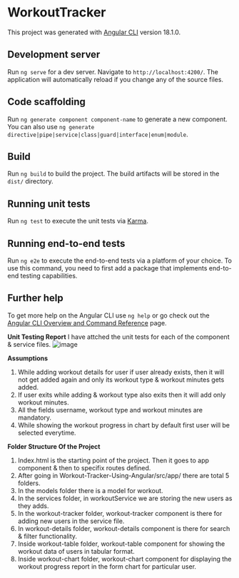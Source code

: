 # WorkoutTracker

This project was generated with [Angular CLI](https://github.com/angular/angular-cli) version 18.1.0.

## Development server

Run `ng serve` for a dev server. Navigate to `http://localhost:4200/`. The application will automatically reload if you change any of the source files.

## Code scaffolding

Run `ng generate component component-name` to generate a new component. You can also use `ng generate directive|pipe|service|class|guard|interface|enum|module`.

## Build

Run `ng build` to build the project. The build artifacts will be stored in the `dist/` directory.

## Running unit tests

Run `ng test` to execute the unit tests via [Karma](https://karma-runner.github.io).

## Running end-to-end tests

Run `ng e2e` to execute the end-to-end tests via a platform of your choice. To use this command, you need to first add a package that implements end-to-end testing capabilities.

## Further help

To get more help on the Angular CLI use `ng help` or go check out the [Angular CLI Overview and Command Reference](https://angular.dev/tools/cli) page.

**Unit Testing Report**
I have attched the unit tests for each of the component & service files.
![image](https://github.com/user-attachments/assets/bbe594a1-16ff-4551-b858-eb4b3a7ea0f2)

**Assumptions**
1. While adding workout details for user if user already exists, then it will not get added again and only its workout type & workout minutes gets added.
2. If user exits while adding & workout type also exits then it will add only workout minutes.
3. All the fields username, workout type and workout minutes are mandatory.
4. While showing the workout progress in chart by default first user will be selected everytime.

**Folder Structure Of the Project**
  1. Index.html is the starting point of the project. Then it goes to app component & then to specifix routes defined.
  2. After going in Workout-Tracker-Using-Angular/src/app/ there are total 5 folders.
  3. In the models folder there is a model for workout.
  4. In the services folder, in workoutService we are storing the new users as they adds.
  5. In the workout-tracker folder, workout-tracker component is there for adding new users in the service file.
  6. In workout-details folder, workout-details component is there for search & filter functionality.
  7. Inside workout-table folder, workout-table component for showing the workout data of users in tabular format.
  8. Inside workout-chart folder, workout-chart component for displaying the workout progress report in the form chart for particular user.
